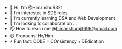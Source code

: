 - 👋 Hi, I’m @HimanshuR321
- 👀 I’m interested in SDE roles
- 🌱 I’m currently learning DSA and Web Development
- 💞️ I’m looking to collaborate on ...
- 📫 How to reach me @himanshuraj3696@gmail.com
- 😄 Pronouns: He/Him
- ⚡ Fun fact: CODE = COnsistency + DEdication 

<!---
HimanshuR321/HimanshuR321 is a ✨ special ✨ repository because its `README.md` (this file) appears on your GitHub profile.
You can click the Preview link to take a look at your changes.
--->
